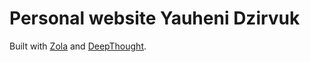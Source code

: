 # Personal website Yauheni Dzirvuk
Built with [Zola](https://www.getzola.org/) and [DeepThought](https://github.com/RatanShreshtha/DeepThought).
